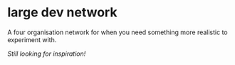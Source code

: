 # large dev network

A four organisation network for when you need something more realistic to experiment with.

_Still looking for inspiration!_
